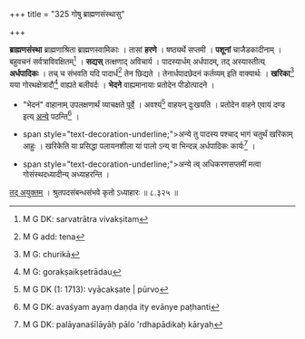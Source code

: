 +++
title = "325 गोषु ब्राह्मणसंस्थासु"

+++

**ब्राह्मणसंस्था** ब्राह्मणाश्रिता ब्राह्मणस्वामिकाः । तासां **हरणे** । षष्ठ्यर्थे सप्तमी । **पशूनां** चाजैडकादीनाम् । बहुवचनं सर्वत्राविवक्षितम्[^७९] । **सद्यस्** तत्क्षणाद् अविचार्य । पादस्यार्धम् अर्धपादम्, तद् अस्यास्तीत्य् **अर्धपादिकः** । तच् च संभवति यदि पादार्धं[^८०] तेन छिद्यते । तेनार्धपादछेदनं कर्तव्यम् इति वाक्यार्थः । **खरिका**[^८१] यया गोरथक्षेत्रादौ[^८२] वाह्यते बलीवर्दः । **भेदने** वाह्यमानायाः प्रतोदेन पीडोत्पादने । 


[^८२]:
     M G: gorakṣaikṣetrādau


[^८१]:
     M G: churikā


[^८०]:
     M G add: tena


[^७९]:
     M G DK: sarvatrātra vivakṣitam

- "भेदनं" वाहानाम् उपलक्षणार्थं व्याचक्षते <u>पूर्वे</u> । अवश्यं[^८३] वाहयन् दुःखयति । प्रतोदेन वाहने एवायं दण्ड इत्य् <u>अन्ये</u> पठन्ति[^८४] । 


[^८४]:
     M G DK: avaśyam ayaṃ daṇḍa ity evānye paṭhanti


[^८३]:
     M G DK (1: 1713): vyācakṣate | pūrvo

- span style="text-decoration-underline;">अन्ये</u> तु पादस्य पश्चाद् भागं चतुर्थं खरिकाम् आहुः । खरिकेति या प्रसिद्धा पलायनशीला यां पालो ऽन्य् वा भिन्दन्न् अर्धपादिकः कार्यः[^८५] । 


[^८५]:
     M G DK: palāyanaśīlāyāḥ pālo 'rdhapādikaḥ kāryaḥ

- span style="text-decoration-underline;">अन्ये</u> त्व् अधिकरणसप्तमीं मत्वा गोसंस्थदध्यादीन्य् अध्याहरन्ति । 

<u>तद् अयुक्तम्</u> । श्रुतपदसंबन्धसंभवे कृतो ऽध्याहारः ॥ ८.३२५ ॥